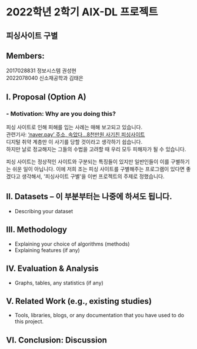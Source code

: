 # 2022학년 2학기 AIX-DL 프로젝트 
## 피싱사이트 구별  
## Members: 
2017028831 정보시스템 권성현  
2022078040 신소재공학과 김태은  
## I. Proposal (Option A)
### - Motivation: Why are you doing this?
피싱 사이트로 인해 피해를 입는 사례는 매해 보고되고 있습니다.  
관련기사: [‘naver.pay’ 주소, 속았다…8천만원 사기친 피싱사이트](http://news.kmib.co.kr/article/view.asp?arcid=0017555416&code=61141111&sid1=ce)  
디지털 취약 계층만 이 사기를 당할 것이라고 생각하기 쉽습니다.  
하지만 날로 정교해지는 그들의 수법을 고려할 때 우리 모두 피해자가 될 수 있습니다.  
  
피싱 사이트는 정상적인 사이트와 구분되는 특징들이 있지만 일반인들이 이를 구별하기는 쉬운 일이 아닙니다. 
이에 저희 조는 피싱 사이트를 구별해주는 프로그램이 있다면 좋겠다고 생각해서, '피싱사이트 구별'을 이번 프로젝트의 주제로 정했습니다.    
## II. Datasets – 이 부분부터는 나중에 하셔도 됩니다.
- Describing your dataset
## III. Methodology
- Explaining your choice of algorithms (methods)  
- Explaining features (if any)  
## IV. Evaluation & Analysis
- Graphs, tables, any statistics (if any)
## V. Related Work (e.g., existing studies)
- Tools, libraries, blogs, or any documentation that you have used to do this project.
## VI. Conclusion: Discussion
